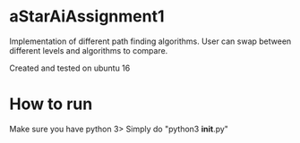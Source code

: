 # aStarAiAssignment1
Implementation of different path finding algorithms. 
User can swap between different levels and algorithms to compare.

Created and tested on ubuntu 16

# How to run
Make sure you have python 3>
Simply do "python3 __init__.py"
